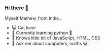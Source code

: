 ### Hi there 👋

Myself Mathew, from India..
- 😺 Cat lover
- 🌱 Currently learning python 🐍
- 🧠 Knows little bit of JavaScript, HTML, CSS
- 💬 Ask me about computers, maths 💻
